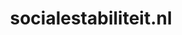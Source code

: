 ---
layout: post
title: "socialestabiliteit.nl"
internal_url: "/dutchgov/socialestabiliteit.nl.html"
subdomains_count: 9
all_subdomains_count: 21
urls_count: 5
ssl_rank: 0
http_rank: 71
url_link: /data/socialestabiliteit.nl/urls.txt
all_subdomains_link: /data/socialestabiliteit.nl/all_subdomains.txt
subdomains_link: /data/socialestabiliteit.nl/subdomains.txt
categories: dutchgov
---